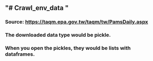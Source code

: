 ## "# Crawl_env_data " 
### Source: https://taqm.epa.gov.tw/taqm/tw/PamsDaily.aspx
### The downloaded data type would be pickle.
### When you open the pickles, they would be lists with dataframes.
